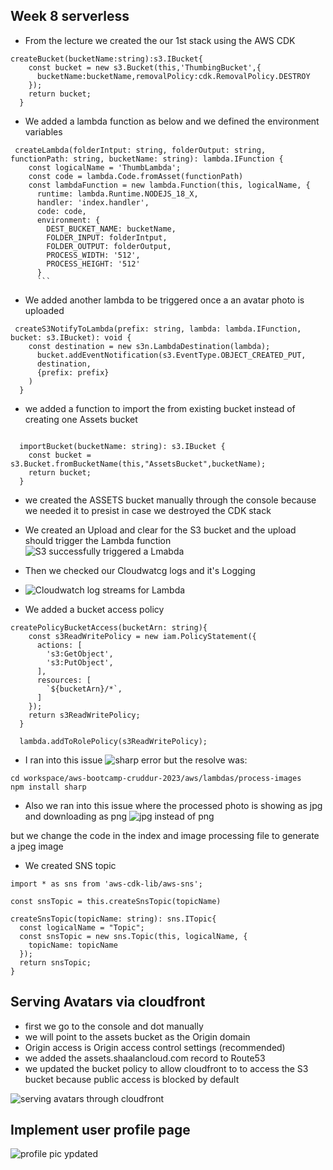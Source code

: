 
## Week 8 serverless 

- From the lecture we created the our 1st stack using the AWS CDK
```
createBucket(bucketName:string):s3.IBucket{
    const bucket = new s3.Bucket(this,'ThumbingBucket',{
      bucketName:bucketName,removalPolicy:cdk.RemovalPolicy.DESTROY
    });
    return bucket;
  }
  ```

- We added a lambda function as below and we defined the environment variables 
```
 createLambda(folderIntput: string, folderOutput: string, functionPath: string, bucketName: string): lambda.IFunction {
    const logicalName = 'ThumbLambda';
    const code = lambda.Code.fromAsset(functionPath)
    const lambdaFunction = new lambda.Function(this, logicalName, {
      runtime: lambda.Runtime.NODEJS_18_X,
      handler: 'index.handler',
      code: code,
      environment: {
        DEST_BUCKET_NAME: bucketName,
        FOLDER_INPUT: folderIntput,
        FOLDER_OUTPUT: folderOutput,
        PROCESS_WIDTH: '512',
        PROCESS_HEIGHT: '512'
      }
      ```
```

- We added another lambda to be triggered once a an avatar photo is uploaded 
```
 createS3NotifyToLambda(prefix: string, lambda: lambda.IFunction, bucket: s3.IBucket): void {
    const destination = new s3n.LambdaDestination(lambda);
      bucket.addEventNotification(s3.EventType.OBJECT_CREATED_PUT,
      destination,
      {prefix: prefix}
    )
  }
``````

- we added a function to import the from existing bucket instead of creating one Assets bucket 
```

  importBucket(bucketName: string): s3.IBucket {
    const bucket = s3.Bucket.fromBucketName(this,"AssetsBucket",bucketName);
    return bucket;
  }
``````
- we created the ASSETS bucket manually through the console because we needed it to presist in case we destroyed the CDK stack 

- We created an Upload and clear for the S3 bucket and the upload should trigger the  Lambda function  
![S3 successfully triggered a Lmabda](https://user-images.githubusercontent.com/114304965/232208653-67a97964-f3e4-4483-8840-ac8497756f51.PNG)

- Then we  checked our Cloudwatcg logs and it's Logging 
- ![Cloudwatch log streams for Lambda](https://user-images.githubusercontent.com/114304965/232208721-d9f54227-b2b9-45ec-89d3-0fa4c0dd3230.PNG)

- We added a bucket access policy 
```
createPolicyBucketAccess(bucketArn: string){
    const s3ReadWritePolicy = new iam.PolicyStatement({
      actions: [
        's3:GetObject',
        's3:PutObject',
      ],
      resources: [
        `${bucketArn}/*`,
      ]
    });
    return s3ReadWritePolicy;
  }
  
  lambda.addToRolePolicy(s3ReadWritePolicy);

``````
- I ran into this issue 
![sharp error](https://user-images.githubusercontent.com/114304965/232211282-3143012c-796c-429d-a571-324d00739918.PNG)
but the resolve was:
```
cd workspace/aws-bootcamp-cruddur-2023/aws/lambdas/process-images
npm install sharp
``````
- Also we ran into this issue where the processed photo is showing as jpg and downloading as png 
![jpg instead of png](https://user-images.githubusercontent.com/114304965/232213109-e4f8447a-f5db-41cc-b848-caf3a363e01d.PNG)

but we change the code in the index and image processing file to generate a jpeg image 

- We created SNS topic 
```
import * as sns from 'aws-cdk-lib/aws-sns';

const snsTopic = this.createSnsTopic(topicName)

createSnsTopic(topicName: string): sns.ITopic{
  const logicalName = "Topic";
  const snsTopic = new sns.Topic(this, logicalName, {
    topicName: topicName
  });
  return snsTopic;
}
```

## Serving Avatars via cloudfront


- first we go to the console and dot manually 
- we will point to the assets bucket as the Origin domain
- Origin access is Origin access control settings (recommended)
- we added the assets.shaalancloud.com record to Route53
- we updated the bucket policy to allow cloudfront to to access the S3 bucket because public access is blocked by default 

![serving avatars through cloudfront](https://user-images.githubusercontent.com/114304965/232232812-bf147f8a-a0f0-48a2-b3e6-8e504b63396e.PNG)

## Implement user profile page 
![profile pic ypdated](https://user-images.githubusercontent.com/114304965/232309184-91cf52f7-e82a-4f2d-9dfd-527c200168f0.PNG)



